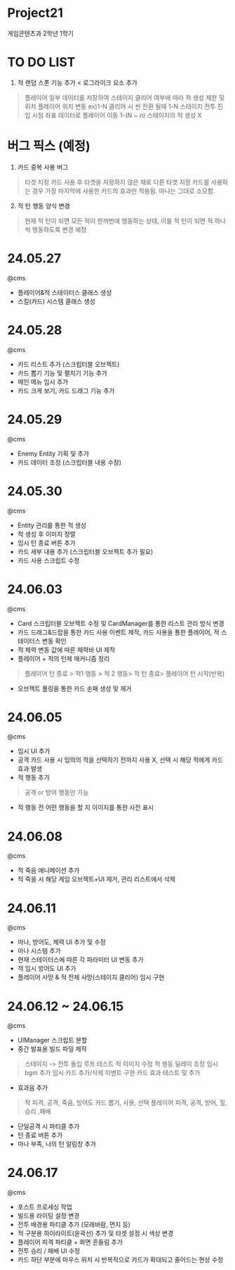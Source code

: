 # Project21
 게임콘텐츠과 2학년 1학기

# TO DO LIST

1. 적 랜덤 스폰 기능 추가 < 로그라이크 요소 추가
> 플레이어 일부 데이터를 저장하여 스테이지 클리어 여부에 따라 적 생성 제한 및 위치 플레이어 위치 변동
ex)1-N 클리어 시 씬 전환 될때 1-N 스테이지 전투 진입 시점 좌표 데이터로 플레이어 이동 1-(N ~ n) 스테이지의 적 생성 X 

# 버그 픽스 (예정)
1. 카드 중복 사용 버그
> 타겟 지정 카드 사용 후 타겟을 지정하지 않은 채로 다른 타겟 지정 카드를 사용하는 경우 가장 마지막에 사용한 카드의 효과만 적용됨. 마나는 그대로 소모함.
2. 적 턴 행동 양식 변경
> 현재 적 턴이 되면 모든 적이 한꺼번에 행동하는 상태, 이를 적 턴이 되면 적 하나씩 행동하도록 변경 예정


# 24.05.27
@cms
- 플레이어&적 스테이터스 클래스 생성
- 스킬(카드) 시스템 클래스 생성

# 24.05.28
@cms 
- 카드 리스트 추가 (스크립터블 오브젝트)
- 카드 뽑기 기능 및 펼치기 기능 추가
- 메인 메뉴 임시 추가
- 카드 크게 보기, 카드 드래그 기능 추가

# 24.05.29
@cms
- Enemy Entity 기획 및 추가
- 카드 데이터 조정 (스크립터블 내용 수정)

# 24.05.30
@cms
- Entity 관리를 통한 적 생성
- 적 생성 후 이미지 정렬
- 임시 턴 종료 버튼 추가
- 카드 세부 내용 추가 (스크립터블 오브젝트 추가 필요)
- 카드 사용 스크립트 수정

# 24.06.03
@cms
- Card 스크립터블 오브젝트 수정 및 CardManager를 통한 리스트 관리 방식 변경
- 카드 드래그&드랍을 통한 카드 사용 이벤트 제작, 카드 사용을 통한 플레이어, 적 스테이터스 변동 확인
- 적 체력 변동 값에 따른 체력바 UI 제작
- 플레이어 + 적의 턴제 매커니즘 정리
> 플레이어 턴 종료 > 적1 행동 > 적 2 행동> 적 턴 종료> 플레이어 턴 시작(반복)
- 오브젝트 풀링을 통한 카드 손패 생성 및 제거

# 24.06.05
@cms
- 임시 UI 추가
- 공격 카드 사용 시 임의의 적을 선택하기 전까지 사용 X, 선택 시 해당 적에게 카드 효과 발생
- 적 행동 추가 
> 공격 or 방어 행동만 가능
- 적 행동 전 어떤 행동을 할 지 이미지를 통한 사전 표시

# 24.06.08
@cms
- 적 죽음 애니메이션 추가
- 적 죽을 시 해당 게임 오브젝트+UI 제거, 관리 리스트에서 삭제

# 24.06.11
@cms
- 마나, 방어도, 체력 UI 추가 및 수정
- 마나 시스템 추가
- 현재 스테이터스에 따른 각 파라미터 UI 변동 추가
- 적 임시 방어도 UI 추가
- 플레이어 사망 & 적 전체 사망(스테이지 클리어) 임시 구현

# 24.06.12 ~ 24.06.15
@cms
- UIManager 스크립트 분할
- 중간 발표용 빌드 파일 제작
> 스테이지 -> 전투 돌입 루프 테스트
> 적 이미지 수정
> 적 행동 딜레이 조정
> 임시 bgm 추가
> 임시 카드 추가/삭제 이벤트 구현
> 카드 효과 테스트 및 추가
- 효과음 추가
> 적 피격, 공격, 죽음, 방어도
> 카드 뽑기, 사용, 선택
> 플레이어 피격, 공격, 방어, 힐, 승리 ,패배
- 단일공격 시 파티클 추가
- 턴 종료 버튼 추가
- 마나 부족, 나의 턴 알림창 추가

# 24.06.17
@cms
- 포스트 프로세싱 작업
- 빌드용 라이팅 설정 변경
- 전투 배경용 파티클 추가 (모래바람, 먼지 등)
- 적 구분용 하이라이트(윤곽선) 추가 및 타겟 설정 시 색상 변경
- 플레이어 피격 파티클 + 화면 흔들림 추가
- 전투 승리 / 패배 UI 수정
- 카드 하단 부분에 마우스 위치 시 반복적으로 카드가 확대되고 줄어드는 현상 수정